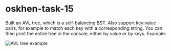 # oskhen-task-15

Built an AVL tree, which is a self-balancing BST. Also support key:value pairs, for example to match each key with a corresponding string. You can then print the entire tree in the console, either by value or by keys. Example:

![AVL tree example](https://i.imgur.com/1E5kdwU.png)